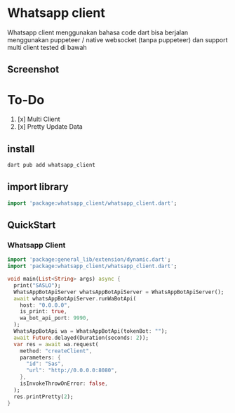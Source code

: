 # Whatsapp client

Whatsapp client menggunakan bahasa code dart bisa berjalan menggunakan puppeteer / native websocket (tanpa puppeteer) dan support multi client tested di bawah


## Screenshot

# To-Do

1. [x] Multi Client
2. [x] Pretty Update Data

## install

```bash
dart pub add whatsapp_client
```


## import library

```dart
import 'package:whatsapp_client/whatsapp_client.dart';
```

## QuickStart

### Whatsapp Client

```dart 
import 'package:general_lib/extension/dynamic.dart';
import 'package:whatsapp_client/whatsapp_client.dart';

void main(List<String> args) async {
  print("SASLO");
  WhatsAppBotApiServer whatsAppBotApiServer = WhatsAppBotApiServer();
  await whatsAppBotApiServer.runWaBotApi(
    host: "0.0.0.0",
    is_print: true,
    wa_bot_api_port: 9990,
  );
  WhatsAppBotApi wa = WhatsAppBotApi(tokenBot: "");
  await Future.delayed(Duration(seconds: 2));
  var res = await wa.request(
    method: "createClient",
    parameters: {
      "id": "Sas",
      "url": "http://0.0.0.0:8080",
    },
    isInvokeThrowOnError: false,
  );
  res.printPretty(2);
}
```
